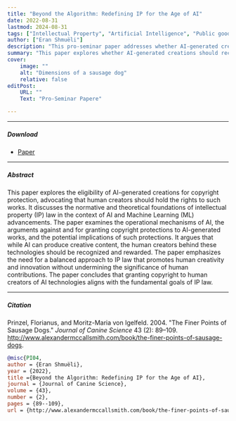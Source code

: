 ```yaml
---
title: "Beyond the Algorithm: Redefining IP for the Age of AI" 
date: 2022-08-31
lastmod: 2024-08-31
tags: ["Intellectual Property", "Artificial Intelligence", "Public goods", "Market Failure", "Ex Ante",]
author: ["Eran Shmuëli"]
description: "This pro-seminar paper addresses whether AI-generated creations should be eligible for copyright protection." 
summary: "This paper explores whether AI-generated creations should receive copyright protection, advocating that human creators should hold the rights and examining the theoretical implications of intellectual property law in the age of AI." 
cover:
    image: ""
    alt: "Dimensions of a sausage dog"
    relative: false
editPost:
    URL: ""
    Text: "Pro-Seminar Papere"

---
```


---

##### Download

+ [Paper](paper.pdf)

---

##### Abstract

This paper explores the eligibility of AI-generated creations for copyright protection, advocating that human creators should hold the rights to such works. It discusses the normative and theoretical foundations of intellectual property (IP) law in the context of AI and Machine Learning (ML) advancements. The paper examines the operational mechanisms of AI, the arguments against and for granting copyright protections to AI-generated works, and the potential implications of such protections. It argues that while AI can produce creative content, the human creators behind these technologies should be recognized and rewarded. The paper emphasizes the need for a balanced approach to IP law that promotes human creativity and innovation without undermining the significance of human contributions. The paper concludes that granting copyright to human creators of AI technologies aligns with the fundamental goals of IP law.

---

##### Citation

Prinzel, Florianus, and Moritz-Maria von Igelfeld. 2004. "The Finer Points of Sausage Dogs." *Journal of Canine Science* 43 (2): 89–109. http://www.alexandermccallsmith.com/book/the-finer-points-of-sausage-dogs.

```BibTeX
@misc{PI04,
author = {Eran Shmuëli},
year = {2022},
title ={Beyond the Algorithm: Redefining IP for the Age of AI},
journal = {Journal of Canine Science},
volume = {43},
number = {2},
pages = {89--109},
url = {http://www.alexandermccallsmith.com/book/the-finer-points-of-sausage-dogs}}
```
